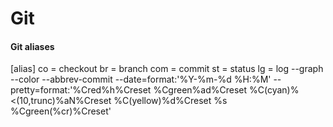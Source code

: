 # Git

#### Git aliases

[alias]
co = checkout
br = branch
com = commit
st = status
lg = log --graph --color --abbrev-commit --date=format:'%Y-%m-%d %H:%M' --pretty=format:'%Cred%h%Creset %Cgreen%ad%Creset %C(cyan)%<(10,trunc)%aN%Creset %C(yellow)%d%Creset %s %Cgreen(%cr)%Creset'
